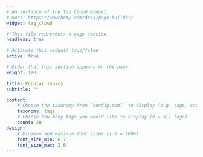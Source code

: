 ```yaml
---
# An instance of the Tag Cloud widget.
# Docs: https://wowchemy.com/docs/page-builder/
widget: tag_cloud

# This file represents a page section.
headless: true

# Activate this widget? true/false
active: true

# Order that this section appears on the page.
weight: 120

title: Popular Topics
subtitle: ""

content:
    # Choose the taxonomy from `config.toml` to display (e.g. tags, categories)
    taxonomy: tags
    # Choose how many tags you would like to display (0 = all tags)
    count: 20
design:
    # Minimum and maximum font sizes (1.0 = 100%).
    font_size_min: 0.7
    font_size_max: 2.0
---
```

